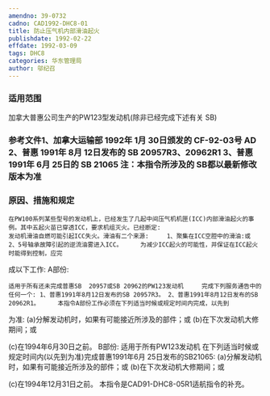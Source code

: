 ```yaml
---
amendno: 39-0732
cadno: CAD1992-DHC8-01
title: 防止压气机内部滑油起火
publishdate: 1992-02-22
effdate: 1992-03-09
tags: DHC8
categories: 华东管理局
author: 邬纪召
---
```


### 适用范围 
加拿大普惠公司生产的PW123型发动机(除非已经完成下述有关 SB)

### 参考文件1、加拿大运输部 1992年 1月 30日颁发的 CF-92-03号 AD 2、普惠 1991年 8月 12日发布的 SB 20957R3、20962R1 3、普惠 1991年 6月 25日的 SB 21065 注：本指令所涉及的 SB都以最新修改版本为准

### 原因、措施和规定 
    在PW100系列某些型号的发动机上，已经发生了几起中间压气机机匣(ICC)内部滑油起火的事例。其中五起火苗已穿透ICC，要求机组灭火。已经断定: 
    发动机滑油自燃可能引起ICC失火。滑油有二个来源:     1、聚集在ICC空腔中的滑油:或 2、5号轴承故障引起的逆流油雾进入ICC。     为减少ICC起火的可能性，并保证在ICC起火时能得到控制，应完
成以下工作: A部份: 
  
    适用于所有还未完成普惠SB  20957或SB 20962的PW123发动机     完成下列服务通告中的任何一个: 1、普惠1991年8月12日发布的SB 20957R3。 2、普惠1991年8月12日发布的SB 20962R1。     本指令A部份工作必须在下列适当时候或规定时间内完成，以先到
为准: 
(a)分解发动机时，如果有可能接近所涉及的部件；或 
(b)在下次发动机大修期间；或 

(c)在1994年6月30日之前。 B部份:     适用于所有PW123发动机     在下列适当时候或规定时间内(以先到为准)完成普惠1991年6月
25日发布的SB21065: 
(a)分解发动机时，如果有可能接近所涉及的部件；或 
(b)在下次发动机大修期间；或 

(c)在1994年12月31日之前。     本指令是CAD91-DHC8-05R1适航指令的补充。
